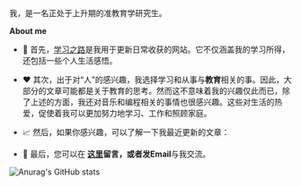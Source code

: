 <!--
### Hi there 👋

**leonuxzy/leonuxzy** is a ✨ _special_ ✨ repository because its `README.md` (this file) appears on your GitHub profile.

Here are some ideas to get you started:

- 🔭 I’m currently working on ...
- 🌱 I’m currently learning ...
- 👯 I’m looking to collaborate on ...
- 🤔 I’m looking for help with ...
- 💬 Ask me about ...
- 📫 How to reach me: ...
- 😄 Pronouns: ...
- ⚡ Fun fact: ...
-->

我，是一名正处于上升期的准教育学研究生。

**About me**

- 💼 首先，[学习之路](https://leonuxzy.github.io/)是我用于更新日常收获的网站。它不仅涵盖我的学习所得，还包括一些个人生活感悟。

- ❤️ 其次，出于对“人”的感兴趣，我选择学习和从事与**教育**相关的事。因此，大部分的文章可能都是关于教育的思考。然而这不意味着我的兴趣仅此而已，除了上述的方面，我还对音乐和编程相关的事情也很感兴趣。这些对生活的热爱，促使着我可以更加努力地学习、工作和照顾家庭。

- 📈 然后，如果你感兴趣，可以了解一下我最近更新的文章：
  <!-- BLOG-POST-LIST:START -->
  <!-- BLOG-POST-LIST:END -->

- 💬 最后，您可以在 **[这里](https://leonuxzy.github.io/2021/12/29/Top/)**留言，或者发**Email**与我交流。

![Anurag's GitHub stats](https://github-readme-stats.vercel.app/api?username=leonuxzy&show_icons=true)